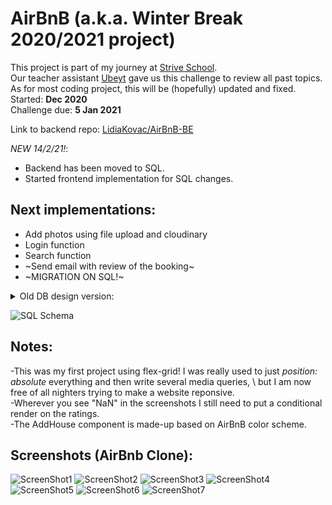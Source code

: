 # AirBnB (a.k.a. Winter Break 2020/2021 project) 

This project is part of my journey at [Strive School](https://strive.school).\
Our teacher assistant [Ubeyt](https://github.com/ubeytdemirr) gave us this challenge to review all past topics. \
As for most coding project, this will be (hopefully) updated and fixed. \
Started: **Dec 2020** \
Challenge due: **5 Jan 2021** 

Link to backend repo: [LidiaKovac/AirBnB-BE](https://github.com/LidiaKovac/AirBnB-BE) 

 _NEW 14/2/21!_: 
- Backend has been moved to SQL.
- Started frontend implementation for SQL changes.
## Next implementations: 
- Add photos using file upload and cloudinary
- Login function
- Search function
- ~Send email with review of the booking~
- ~MIGRATION ON SQL!~  
<details>
  <summary>Old DB design version: </summary>
  
  ![SQL Schema](https://imgur.com/yGWI969.jpg)
  
  </details>

![SQL Schema](https://imgur.com/merJeTK.png)

## Notes: 

-This was my first project using flex-grid! I was really used to just *position: absolute* everything and then write several media queries, \ 
but I am now free of all nighters trying to make a website reponsive.\
-Wherever you see "NaN" in the screenshots I still need to put a conditional render on the ratings. \
-The AddHouse component is made-up based on AirBnB color scheme.


## Screenshots (AirBnb Clone): 
![ScreenShot1](https://imgur.com/pzX2luP.png)
![ScreenShot2](https://imgur.com/wEjdbYp.png)
![ScreenShot3](https://imgur.com/4qGMSA0.png)
![ScreenShot4](https://imgur.com/ZBRjkFU.png)
![ScreenShot5](https://imgur.com/o566l6A.png)
![ScreenShot6](https://imgur.com/FjEt1R7.png)
![ScreenShot7](https://imgur.com/StlDcqK.png)
